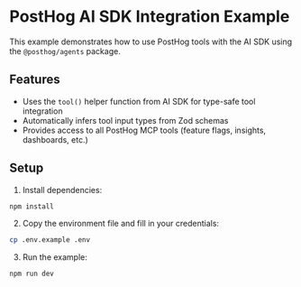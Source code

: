 # PostHog AI SDK Integration Example

This example demonstrates how to use PostHog tools with the AI SDK using the `@posthog/agents` package.

## Features

- Uses the `tool()` helper function from AI SDK for type-safe tool integration
- Automatically infers tool input types from Zod schemas
- Provides access to all PostHog MCP tools (feature flags, insights, dashboards, etc.)

## Setup

1. Install dependencies:
```bash
npm install
```

2. Copy the environment file and fill in your credentials:
```bash
cp .env.example .env
```

3. Run the example:
```bash
npm run dev
```